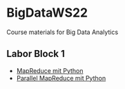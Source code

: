 # BigDataWS22
Course materials for Big Data Analytics

## Labor Block 1
* [MapReduce mit Python](https://colab.research.google.com/github/keuperj/BigDataWS22/blob/main/Week_2/Assignment_MapReduce.ipynb) 
* [Parallel MapReduce mit Python](https://colab.research.google.com/github/keuperj/BigDataWS22/blob/main/Week_2/Assignment_Parallel_MapReduce.ipynb) 

